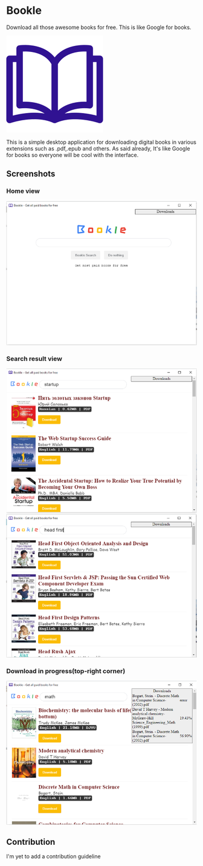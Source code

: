 # Bookle

Download all those awesome books for free. This is like Google for books.

![Bookle icon](/screenshots/icon.png)

This is a simple desktop application for downloading digital books in various extensions such as .pdf,.epub and others. As said already, It's like Google for books so everyone will be cool with the interface.

## Screenshots
### Home view
![Home view](/screenshots/bookle_home.PNG)
### Search result view
![Home view](/screenshots/search1.PNG)
![Home view](/screenshots/search2.PNG)
### Download in progress\(top-right corner\)
![Home view](/screenshots/download.PNG)

## Contribution
I'm yet to add a contribution guideline
